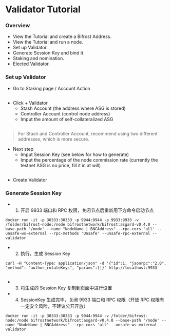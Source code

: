 # Validator Tutorial
### Overview
- View the Tutorial and create a Bifrost Address.
- View the Tutorial and run a node.
- Set up Validator.
- Generate Session Key and bind it.
- Staking and  nomination.
- Elected Validator.

### Set up Validator
- Go to Staking page / Account Action

<img :src="$withBase('/zh/validator-tutorial/validator_1.png')" alt="" width="70%" />

- Click + Validator
    - Stash Account (the address where ASG is stored)
    - Controller Account (control node address)
    - Imput the amount of self-collateralized ASG

<img :src="$withBase('/zh/validator-tutorial/validator_2.png')" alt="" width="70%" />

> For Stash and Controller Account, recommend using two different addresses, which is more secure.
- Next step
    - Imput Session Key (see below for how to generate)
    - Imput the percentage of the node commission rate (currently the testnet ASG is no price, fill it in at will)

<img :src="$withBase('/zh/validator-tutorial/validator_3.png')" alt="" width="70%" />

- Create Validator

### Generate Session Key
- 1. 开启 9933 端口和 RPC 权限，关闭节点后重新用下方命令启动节点
```
docker run -it -p 30333:30333 -p 9944:9944 -p 9933:9933 -v /folder/bifrost-node:/node bifrostnetwork/bifrost:asgard-v0.4.0 --base-path '/node' --name "NodeName | BNCAddress" --rpc-cors 'all' --unsafe-ws-external --rpc-methods 'Unsafe' --unsafe-rpc-external --validator
```

- 2. 执行，生成 Session Key
```
curl -H "Content-Type: application/json" -d '{"id":1, "jsonrpc":"2.0", "method": "author_rotateKeys", "params":[]}' http://localhost:9933
```

<img :src="$withBase('/zh/validator-tutorial/session_key.png')" alt="" width="70%" />

- 3. 将生成的 Session Key 复制到页面中进行设置

- 4. SessionKey 生成完毕，关闭 9933 端口和 RPC 权限（开放 RPC 权限有一定安全风险，不建议公开开放）
```
docker run -it -p 30333:30333 -p 9944:9944 -v /folder/bifrost-node:/node bifrostnetwork/bifrost:asgard-v0.4.0 --base-path '/node' --name "NodeName | BNCAddress" --rpc-cors 'all' --unsafe-ws-external --validator
```
